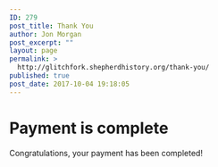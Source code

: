 ```yaml
---
ID: 279
post_title: Thank You
author: Jon Morgan
post_excerpt: ""
layout: page
permalink: >
  http://glitchfork.shepherdhistory.org/thank-you/
published: true
post_date: 2017-10-04 19:18:05
---
```

<h1>Payment is complete</h1><p>Congratulations, your payment has been completed!</p>